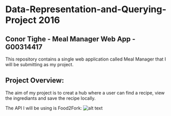 # Data-Representation-and-Querying-Project 2016
## Conor Tighe - Meal Manager Web App - G00314417
This repository contains a single web application called Meal Manager that I will be submitting as my project.

## Project Overview:
The aim of my project is to creat a hub where a user can find a recipe, view the ingrediants and save the recipe locally.

The API I will be using is Food2Fork:
![alt text](https://s3.amazonaws.com/mashape-production-logos/apis/53aa5b2be4b0f2c975470ff1_medium "food")

